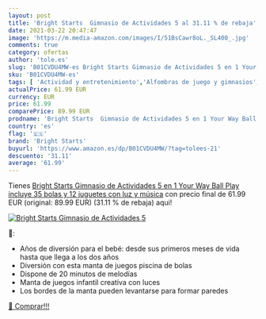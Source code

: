 ```yaml
---
layout: post
title: 'Bright Starts  Gimnasio de Actividades 5 al 31.11 % de rebaja'
date: 2021-03-22 20:47:47
image: 'https://m.media-amazon.com/images/I/51BsCawr8oL._SL400_.jpg'
comments: true
category: ofertas
author: 'tole.es'
slug: 'B01CVDU4MW-es Bright Starts Gimnasio de Actividades 5 en 1 Your Way Ball...'
sku: 'B01CVDU4MW-es'
tags: [ 'Actividad y entretenimiento','Alfombras de juego y gimnasios','Bebé','bright starts','juguetes', ]
actualPrice: 61.99 EUR
currency: EUR
price: 61.99
comparePrice: 89.99 EUR
prodname: 'Bright Starts  Gimnasio de Actividades 5 en 1 Your Way Ball Play  incluye 35 bolas y 12 juguetes con luz y música'
country: 'es'
flag: '🇪🇸'
brand: 'Bright Starts'
buyurl: 'https://www.amazon.es/dp/B01CVDU4MW/?tag=tolees-21'
descuento: '31.11'
average: '61.99'
---
```


Tienes [Bright Starts  Gimnasio de Actividades 5 en 1 Your Way Ball Play  incluye 35 bolas y 12 juguetes con luz y música](https://www.amazon.es/dp/B01CVDU4MW/?tag=tolees-21) con precio final de  61.99 EUR (original: 89.99 EUR) (31.11 %  de rebaja) aqui!

[![Bright Starts  Gimnasio de Actividades 5](https://m.media-amazon.com/images/I/51BsCawr8oL._SL400_.jpg)](https://www.amazon.es/dp/B01CVDU4MW/?tag=tolees-21)

🔎:

- Años de diversión para el bebé: desde sus primeros meses de vida hasta que llega a los dos años
- Diversión con esta manta de juegos piscina de bolas
- Dispone de 20 minutos de melodías
- Manta de juegos infantil creativa con luces
- Los bordes de la manta pueden levantarse para formar paredes

[🛒 Comprar!!!](https://www.amazon.es/dp/B01CVDU4MW/?tag=tolees-21)
